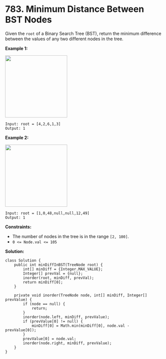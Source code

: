 # 783. Minimum Distance Between BST Nodes

Given the `root` of a Binary Search Tree (BST), return the minimum difference between the values of any two different nodes in the tree.

**Example 1:**

<img src="https://assets.leetcode.com/uploads/2021/02/05/bst1.jpg" alt="" style="height: 200px; width: 200px;"/>

```
Input: root = [4,2,6,1,3]
Output: 1
```
**Example 2:**

<img src="https://assets.leetcode.com/uploads/2021/02/05/bst2.jpg" alt="" style="height: 200px; width: 200px;"/>

```
Input: root = [1,0,48,null,null,12,49]
Output: 1
``` 

**Constraints:**

* The number of nodes in the tree is in the range `[2, 100]`.
* `0 <= Node.val <= 105`

**Solution:**
```
class Solution {
    public int minDiffInBST(TreeNode root) {
        int[] minDiff = {Integer.MAX_VALUE};
        Integer[] prevVal = {null};
        inorder(root, minDiff, prevVal);
        return minDiff[0];
    }
    
    private void inorder(TreeNode node, int[] minDiff, Integer[] prevValue) {
        if (node == null) {
            return;
        }
        inorder(node.left, minDiff, prevValue);
        if (prevValue[0] != null) {
            minDiff[0] = Math.min(minDiff[0], node.val - prevValue[0]);
        }
        prevValue[0] = node.val;
        inorder(node.right, minDiff, prevValue);
    }
}
```
